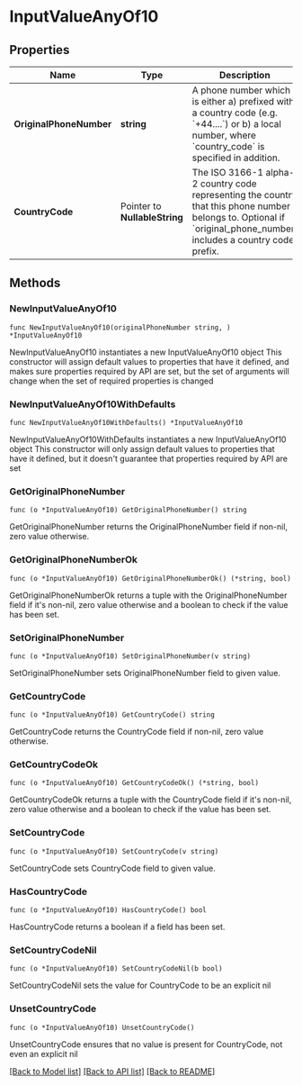 # InputValueAnyOf10

## Properties

Name | Type | Description | Notes
------------ | ------------- | ------------- | -------------
**OriginalPhoneNumber** | **string** | A phone number which is either a) prefixed with a country code (e.g. &#x60;+44....&#x60;) or b) a local number, where &#x60;country_code&#x60; is specified in addition. | 
**CountryCode** | Pointer to **NullableString** | The ISO 3166-1 alpha-2 country code representing the country that this phone number belongs to. Optional if &#x60;original_phone_number&#x60; includes a country code prefix. | [optional] 

## Methods

### NewInputValueAnyOf10

`func NewInputValueAnyOf10(originalPhoneNumber string, ) *InputValueAnyOf10`

NewInputValueAnyOf10 instantiates a new InputValueAnyOf10 object
This constructor will assign default values to properties that have it defined,
and makes sure properties required by API are set, but the set of arguments
will change when the set of required properties is changed

### NewInputValueAnyOf10WithDefaults

`func NewInputValueAnyOf10WithDefaults() *InputValueAnyOf10`

NewInputValueAnyOf10WithDefaults instantiates a new InputValueAnyOf10 object
This constructor will only assign default values to properties that have it defined,
but it doesn't guarantee that properties required by API are set

### GetOriginalPhoneNumber

`func (o *InputValueAnyOf10) GetOriginalPhoneNumber() string`

GetOriginalPhoneNumber returns the OriginalPhoneNumber field if non-nil, zero value otherwise.

### GetOriginalPhoneNumberOk

`func (o *InputValueAnyOf10) GetOriginalPhoneNumberOk() (*string, bool)`

GetOriginalPhoneNumberOk returns a tuple with the OriginalPhoneNumber field if it's non-nil, zero value otherwise
and a boolean to check if the value has been set.

### SetOriginalPhoneNumber

`func (o *InputValueAnyOf10) SetOriginalPhoneNumber(v string)`

SetOriginalPhoneNumber sets OriginalPhoneNumber field to given value.


### GetCountryCode

`func (o *InputValueAnyOf10) GetCountryCode() string`

GetCountryCode returns the CountryCode field if non-nil, zero value otherwise.

### GetCountryCodeOk

`func (o *InputValueAnyOf10) GetCountryCodeOk() (*string, bool)`

GetCountryCodeOk returns a tuple with the CountryCode field if it's non-nil, zero value otherwise
and a boolean to check if the value has been set.

### SetCountryCode

`func (o *InputValueAnyOf10) SetCountryCode(v string)`

SetCountryCode sets CountryCode field to given value.

### HasCountryCode

`func (o *InputValueAnyOf10) HasCountryCode() bool`

HasCountryCode returns a boolean if a field has been set.

### SetCountryCodeNil

`func (o *InputValueAnyOf10) SetCountryCodeNil(b bool)`

 SetCountryCodeNil sets the value for CountryCode to be an explicit nil

### UnsetCountryCode
`func (o *InputValueAnyOf10) UnsetCountryCode()`

UnsetCountryCode ensures that no value is present for CountryCode, not even an explicit nil

[[Back to Model list]](../README.md#documentation-for-models) [[Back to API list]](../README.md#documentation-for-api-endpoints) [[Back to README]](../README.md)


